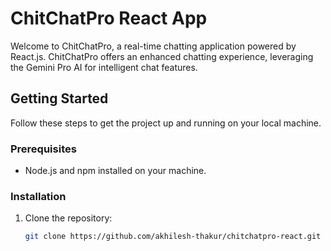 # ChitChatPro React App

Welcome to ChitChatPro, a real-time chatting application powered by React.js. ChitChatPro offers an enhanced chatting experience, leveraging the Gemini Pro AI for intelligent chat features.

## Getting Started

Follow these steps to get the project up and running on your local machine.

### Prerequisites

- Node.js and npm installed on your machine.

### Installation

1. Clone the repository:

   ```bash
   git clone https://github.com/akhilesh-thakur/chitchatpro-react.git
   ```
